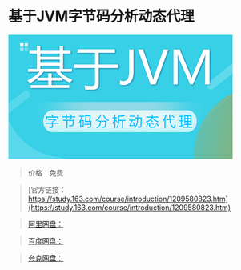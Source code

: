 # 基于JVM字节码分析动态代理

![img](../../../assets/study163/free/bdc331b5eaee447aae3fb19c5e78350b.jpg)

> 价格：免费

> [官方链接：https://study.163.com/course/introduction/1209580823.htm](https://study.163.com/course/introduction/1209580823.htm)

> [阿里网盘：]()

> [百度网盘：]()

> [夸克网盘：]()
